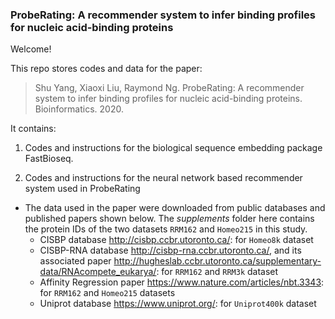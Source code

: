 ### ProbeRating: A recommender system to infer binding profiles for nucleic acid-binding proteins

Welcome!

This repo stores codes and data for the paper:
> Shu Yang, Xiaoxi Liu, Raymond Ng. ProbeRating: A recommender system to infer binding profiles for nucleic acid-binding proteins. Bioinformatics. 2020.

It contains: 

1. Codes and instructions for the biological sequence embedding package FastBioseq.

2. Codes and instructions for the neural network based recommender system used in ProbeRating
* The data used in the paper were downloaded from public databases and published papers shown below. The *supplements* folder here contains the protein IDs of the two datasets `RRM162` and `Homeo215` in this study.
   * CISBP database <http://cisbp.ccbr.utoronto.ca/>: for `Homeo8k` dataset
   * CISBP-RNA database <http://cisbp-rna.ccbr.utoronto.ca/>, and its associated paper <http://hugheslab.ccbr.utoronto.ca/supplementary-data/RNAcompete_eukarya/>: for `RRM162` and `RRM3k` dataset
   * Affinity Regression paper <https://www.nature.com/articles/nbt.3343>: for `RRM162` and `Homeo215` datasets
   * Uniprot database <https://www.uniprot.org/>: for `Uniprot400k` dataset



